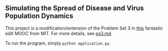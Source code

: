 ## Simulating the Spread of Disease and Virus Population Dynamics

This project is a modification/extension of the Problem Set 3 in [this](https://www.edx.org/course/introduction-computational-thinking-data-mitx-6-00-2x-7) fantastic edX MOOC from MIT. For more details, see [ps3.md](https://github.com/chenky0401/virus_simulation/blob/master/ps3.md).

To run the program, simply `python application.py`.
